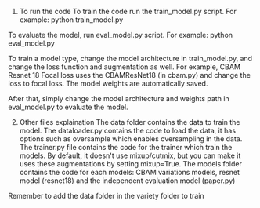 1. To run the code
   To train the code run the train_model.py script. For example: python train_model.py

To evaluate the model, run eval_model.py script. For example: python eval_model.py

To train a model type, change the model architecture in train_model.py, and change the loss function and augmentation as well. For example, CBAM Resnet 18 Focal loss uses the CBAMResNet18 (in cbam.py) and change the loss to focal loss. The model weights are automatically saved.

After that, simply change the model architecture and weights path in eval_model.py to evaluate the model.

2. Other files explaination
   The data folder contains the data to train the model. The dataloader.py contains the code to load the data, it has options such as oversample which enables oversampling in the data. The trainer.py file contains the code for the trainer which train the models. By default, it doesn't use mixup/cutmix, but you can make it uses these augmentations by setting mixup=True. The models folder contains the code for each models: CBAM variations models, resnet model (resnet18) and the independent evaluation model (paper.py)

Remember to add the data folder in the variety folder to train
